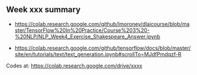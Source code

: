 ## Week xxx summary

- https://colab.research.google.com/github/lmoroney/dlaicourse/blob/master/TensorFlow%20In%20Practice/Course%203%20-%20NLP/NLP_Week4_Exercise_Shakespeare_Answer.ipynb

- https://colab.research.google.com/github/tensorflow/docs/blob/master/site/en/tutorials/text/text_generation.ipynb#scrollTo=MJdfPmdqzf-R

Codes at: https://colab.research.google.com/drive/xxxx
